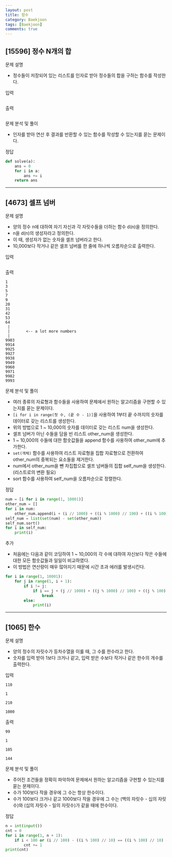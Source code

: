 ```yaml
---
layout: post
title: 함수
category: Baekjoon
tags: [Baekjoon]
comments: true
---
```


## [15596] 정수 N개의 합

문제 설명
- 정수들이 저장되어 있는 리스트를 인자로 받아 정수들의 합을 구하는 함수를 작성한다.

입력
```
```

출력
```
```

문제 분석 및 풀이
- 인자를 받아 연산 후 결과를 반환할 수 있는 함수를 작성할 수 있는지를 묻는 문제이다.

정답
```python
def solve(a):
    ans = 0
    for i in a:
        ans += i
    return ans
```

---

## [4673] 셀프 넘버

문제 설명
- 양의 정수 n에 대하여 자기 자신과 각 자릿수들을 더하는 함수 d(n)을 정의한다.
- n을 d(n)의 생성자라고 정의한다.
- 이 때, 생성자가 없는 숫자을 셀프 넘버라고 한다.
- 10,000보다 작거나 같은 셀프 넘버를 한 줄에 하나씩 오름차순으로 출력한다.

입력
```
```

출력
```
1
3
5
7
9
20
31
42
53
64
 |
 |       <-- a lot more numbers
 |
9903
9914
9925
9927
9938
9949
9960
9971
9982
9993
```

문제 분석 및 풀이
- 여러 종류의 자료형과 함수들을 사용하여 문제에서 원하는 알고리즘을 구현할 수 있는지를 묻는 문제이다.
- `[i for i in range(첫 수, (끝 수 - 1)]`을 사용하여 1부터 끝 수까지의 숫자를 데이터로 갖는 리스트를 생성한다.
- 위의 방법으로 1 ~ 10,000의 숫자를 데이터로 갖는 리스트 num을 생성한다.
- 셀프 넘버가 아닌 수들을 담을 빈 리스트 other_num을 생성한다.
- 1 ~ 10,000의 수들에 대한 함숫값들을 append 함수를 사용하여 other_num에 추가한다.
- `set(객체)` 함수를 사용하여 리스트 자료형을 집합 자료형으로 전환하여 other_num의 중복되는 요소들을 제거한다.
- num에서 other_num을 뺀 차집합으로 셀프 넘버들의 집합 self_num을 생성한다. (리스트로의 변환 필요)
- sort 함수를 사용하여 self_num을 오름차순으로 정렬한다.

정답
```python
num = [i for i in range(1, 10001)]
other_num = []
for i in num:
    other_num.append(i + (i // 1000) + ((i % 1000) // 100) + ((i % 100) // 10) + (i % 10))
self_num = list(set(num) - set(other_num))
self_num.sort()
for i in self_num:
    print(i)
```

추가
- 처음에는 다음과 같이 코딩하여 1 ~ 10,000의 각 수에 대하여 자신보다 작은 수들에 대한 모든 함숫값들과 일일이 비교하였다.
- 이 방법은 연산량이 매우 많아지기 때문에 시간 초과 에러를 발생시킨다.
```python
for i in range(1, 10001):
    for j in range(1, i + 1):
        if i != j:
            if i == j + (j // 1000) + ((j % 1000) // 100) + ((j % 100) // 10) + (j % 10):
                break
        else:
            print(i)
```

---

## [1065] 한수

문제 설명
- 양의 정수의 자릿수가 등차수열을 이룰 때, 그 수를 한수라고 한다.
- 숫자를 입력 받아 1보다 크거나 같고, 입력 받은 수보다 작거나 같은 한수의 개수를 출력한다.

입력
```
110
```
```
1
```
```
210
```
```
1000
```

출력
```
99
```
```
1
```
```
105
```
```
144
```

문제 분석 및 풀이
- 주어진 조건들을 정확히 파악하여 문제에서 원하는 알고리즘을 구현할 수 있는지를 묻는 문제이다.
- 수가 100보다 작을 경우에 그 수는 항상 한수이다.
- 수가 100보다 크거나 같고 1000보다 작을 경우에 그 수는 (백의 자릿수 - 십의 자릿수)와 (십의 자릿수 - 일의 자릿수)가 같을 때에 한수이다.

정답
```python
n = int(input())
cnt = 0
for i in range(1, n + 1):
    if i < 100 or (i // 100) - ((i % 100) // 10) == ((i % 100) // 10) - (i % 10):
        cnt += 1
print(cnt)
```
